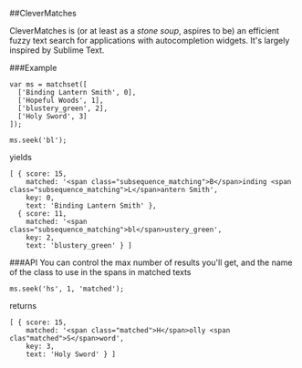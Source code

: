 ##CleverMatches

CleverMatches is (or at least as a *stone soup*, aspires to be) an efficient fuzzy text search for applications with autocompletion widgets. It's largely inspired by Sublime Text.

###Example
```
var ms = matchset([
  ['Binding Lantern Smith', 0],
  ['Hopeful Woods', 1],
  ['blustery_green', 2],
  ['Holy Sword', 3]
]);

ms.seek('bl');
```
yields 
```
[ { score: 15,
    matched: '<span class="subsequence_matching">B</span>inding <span class="subsequence_matching">L</span>antern Smith',
    key: 0,
    text: 'Binding Lantern Smith' },
  { score: 11,
    matched: '<span class="subsequence_matching">bl</span>ustery_green',
    key: 2,
    text: 'blustery_green' } ]
```

###API
You can control the max number of results you'll get, and the name of the class to use in the spans in matched texts

```
ms.seek('hs', 1, 'matched');
```
returns
```
[ { score: 15,
    matched: '<span class="matched">H</span>olly <span clas"matched">S</span>word',
    key: 3,
    text: 'Holy Sword' } ]
```
